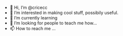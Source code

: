 - 👋 Hi, I’m @cricecc
- 👀 I’m interested in making cool stuff, possibily useful. 
- 🌱 I’m currently learning 
- 💞️ I’m looking for people to teach me how...
- 📫 How to reach me ...
  
<!---
cricecc/cricecc is a ✨ special ✨ repository because its `README.md` (this file) appears on your GitHub profile.
You can click the Preview link to take a look at your changes.
--->

